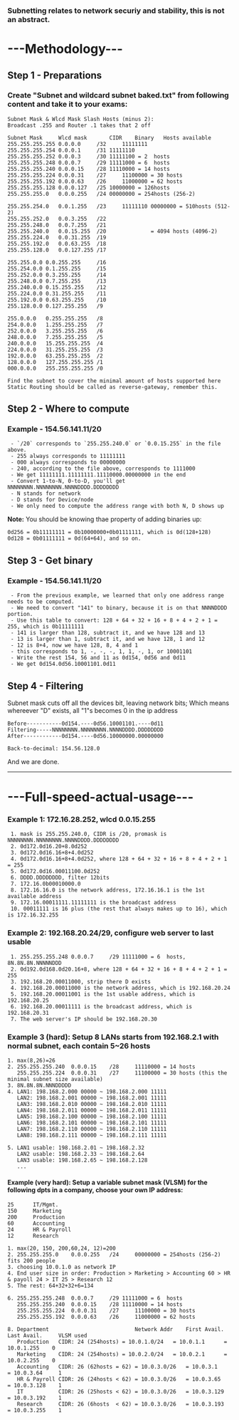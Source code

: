 ### Subnetting relates to network securiy and stability, this is not an abstract.

# ---Methodology---

## Step 1 - Preparations

### Create "Subnet and wildcard subnet baked.txt" from following content and take it to your exams:

    Subnet Mask & Wlcd Mask Slash Hosts (minus 2):
    Broadcast .255 and Router .1 takes that 2 off
    
    Subnet Mask     Wlcd mask       CIDR    Binary   Hosts available
    255.255.255.255	0.0.0.0		/32     11111111
    255.255.255.254	0.0.0.1		/31	11111110
    255.255.255.252	0.0.0.3		/30	11111100 = 2  hosts
    255.255.255.248	0.0.0.7		/29	11111000 = 6  hosts
    255.255.255.240	0.0.0.15	/28	11110000 = 14 hosts
    255.255.255.224	0.0.0.31	/27 	11100000 = 30 hosts
    255.255.255.192	0.0.0.63	/26 	11000000 = 62 hosts
    255.255.255.128	0.0.0.127	/25	10000000 = 126hosts
    255.255.255.0	0.0.0.255	/24	00000000 = 254hosts (256-2)
    
    255.255.254.0	0.0.1.255	/23     11111110 00000000 = 510hosts (512-2)
    255.255.252.0	0.0.3.255	/22
    255.255.248.0	0.0.7.255	/21
    255.255.240.0	0.0.15.255	/20              = 4094 hosts (4096-2)
    255.255.224.0	0.0.31.255	/19
    255.255.192.0	0.0.63.255	/18
    255.255.128.0	0.0.127.255	/17
    
    255.255.0.0	0.0.255.255		/16
    255.254.0.0	0.1.255.255		/15
    255.252.0.0	0.3.255.255		/14
    255.248.0.0	0.7.255.255		/13
    255.240.0.0	0.15.255.255	/12
    255.224.0.0	0.31.255.255	/11
    255.192.0.0	0.63.255.255	/10
    255.128.0.0	0.127.255.255	/9
    
    255.0.0.0	0.255.255.255	/8
    254.0.0.0	1.255.255.255	/7
    252.0.0.0	3.255.255.255	/6
    248.0.0.0	7.255.255.255	/5
    240.0.0.0	15.255.255.255	/4
    224.0.0.0	31.255.255.255	/3
    192.0.0.0	63.255.255.255	/2
    128.0.0.0	127.255.255.255	/1
    000.0.0.0	255.255.255.255	/0

    Find the subnet to cover the minimal amount of hosts supported here
    Static Routing should be called as reverse-gateway, remember this.

## Step 2 - Where to compute

### Example - 154.56.141.11/20

     - `/20` corresponds to `255.255.240.0` or `0.0.15.255` in the file above.
     - 255 always corresponds to 11111111
     - 000 always corresponds to 00000000
     - 240, according to the file above, corresponds to 1111000
     - We get 11111111.11111111.11110000.00000000 in the end
     - Convert 1-to-N, 0-to-D, you'll get NNNNNNNN.NNNNNNNN.NNNNDDDD.DDDDDDDD
     - N stands for network
     - D stands for Device/node
     - We only need to compute the address range with both N, D shows up

**Note:** You should be knowing thae property of adding binaries up:

    0d256 = 0b11111111 = 0b10000000+0b01111111, which is 0d(128+128)
    0d128 = 0b01111111 = 0d(64+64), and so on.

## Step 3 - Get binary

### Example - 154.56.141.11/20

     - From the previous example, we learned that only one address range needs to be computed.
     - We need to convert "141" to binary, because it is on that NNNNDDDD portion.
     - Use this table to convert: 128 + 64 + 32 + 16 + 8 + 4 + 2 + 1 = 255, which is 0b11111111
     - 141 is larger than 128, subtract it, and we have 128 and 13
     - 13 is larger than 1, subtract it, and we have 128, 1 and 12
     - 12 is 8+4, now we have 128, 8, 4 and 1
     - this corresponds to 1, -, -, -, 1, 1, -, 1, or 10001101
     - Write the rest 154, 56 and 11 as 0d154, 0d56 and 0d11
     - We get 0d154.0d56.10001101.0d11

## Step 4 - Filtering

Subnet mask cuts off all the devices bit, leaving network bits; Which means whereever "D" exists, all "1"s becomes 0 in the ip address

    Before-----------0d154.----0d56.10001101.----0d11
    Filtering-----NNNNNNNN.NNNNNNNN.NNNNDDDD.DDDDDDDD
    After------------0d154.----0d56.10000000.00000000
    
    Back-to-decimal: 154.56.128.0

And we are done.

-----

# ---Full-speed-actual-usage---

### Example 1: 172.16.28.252, wlcd 0.0.15.255

     1. mask is 255.255.240.0, CIDR is /20, promask is NNNNNNNN.NNNNNNNN.NNNNDDDD.DDDDDDDD
     2. 0d172.0d16.20+8.0d252
     3. 0d172.0d16.16+8+4.0d252
     4. 0d172.0d16.16+8+4.0d252, where 128 + 64 + 32 + 16 + 8 + 4 + 2 + 1 = 255
     5. 0d172.0d16.00011100.0d252
     6. DDDD.DDDDDDDD, filter 12bits
     7. 172.16.0b00010000.0
     8. 172.16.16.0 is the network address, 172.16.16.1 is the 1st available address
     9. 172.16.00011111.11111111 is the broadcast address
     10. 00011111 is 16 plus (the rest that always makes up to 16), which is 172.16.32.255
 
### Example 2: 192.168.20.24/29, configure web server to last usable

     1. 255.255.255.248	0.0.0.7		/29	11111000 = 6  hosts, 8N.8N.8N.NNNNNDDD
     2. 0d192.0d168.0d20.16+8, where 128 + 64 + 32 + 16 + 8 + 4 + 2 + 1 = 255
     3. 192.168.20.00011000, strip there D exists
     4. 192.168.20.00011000 is the network address, which is 192.168.20.24
     5. 192.168.20.00011001 is the 1st usable address, which is 192.168.20.25
     6. 192.168.20.00011111 is the broadcast address, which is 192.168.20.31
     7. The web server's IP should be 192.168.20.30
 
### Example 3 (hard): Setup 8 LANs starts from 192.168.2.1 with normal subnet, each contain 5~26 hosts
 
    1. max(8,26)=26
    2. 255.255.255.240	0.0.0.15	/28	    11110000 = 14 hosts
       255.255.255.224	0.0.0.31	/27 	11100000 = 30 hosts (this the minimal subnet size available)
    3. 8N.8N.8N.NNNDDDDD
    4. LAN1: 198.168.2.000 00000 ~ 198.168.2.000 11111
       LAN2: 198.168.2.001 00000 ~ 198.168.2.001 11111
       LAN3: 198.168.2.010 00000 ~ 198.168.2.010 11111
       LAN4: 198.168.2.011 00000 ~ 198.168.2.011 11111
       LAN5: 198.168.2.100 00000 ~ 198.168.2.100 11111
       LAN6: 198.168.2.101 00000 ~ 198.168.2.101 11111
       LAN7: 198.168.2.110 00000 ~ 198.168.2.110 11111
       LAN8: 198.168.2.111 00000 ~ 198.168.2.111 11111

    5. LAN1 usable: 198.168.2.01 ~ 198.168.2.32
       LAN2 usable: 198.168.2.33 ~ 198.168.2.64
       LAN3 usable: 198.168.2.65 ~ 198.168.2.128
       ...

#### Example (very hard): Setup a variable subnet mask (VLSM) for the following dpts in a company, choose your own IP address:

    25	    IT/Mgmt.
    150	    Marketing
    200	    Production
    60 	    Accounting
    24	    HR & Payroll
    12	    Research

    1. max(20, 150, 200,60,24, 12)=200
    2. 255.255.255.0	0.0.0.255	/24	    00000000 = 254hosts (256-2) fits 200 people
    3. choosing 10.0.1.0 as network IP
    4. End user size in order: Production > Marketing > Accounting 60 > HR & payoll 24 > IT 25 > Research 12
    5. The rest: 64+32+32+6=134
    
    6. 255.255.255.248	0.0.0.7		/29	11111000 = 6  hosts
       255.255.255.240	0.0.0.15	/28	11110000 = 14 hosts
       255.255.255.224	0.0.0.31	/27 	11100000 = 30 hosts
       255.255.255.192	0.0.0.63	/26 	11000000 = 62 hosts
       
    8. Department                           Network Addr    First Avail.    Last Avail.     VLSM used
       Production	CIDR: 24 (254hosts)	= 10.0.1.0/24   = 10.0.1.1      = 10.0.1.255    0
       Marketing	CIDR: 24 (254hosts)	= 10.0.2.0/24   = 10.0.2.1      = 10.0.2.255    0
       Accounting	CIDR: 26 (62hosts = 62) = 10.0.3.0/26   = 10.0.3.1      = 10.0.3.64     1
       HR & Payroll	CIDR: 26 (24hosts < 62) = 10.0.3.0/26   = 10.0.3.65     = 10.0.3.128    1
       IT           CIDR: 26 (25hosts < 62) = 10.0.3.0/26   = 10.0.3.129    = 10.0.3.192    1
       Research     CIDR: 26 (6hosts  < 62) = 10.0.3.0/26   = 10.0.3.193    = 10.0.3.255    1
